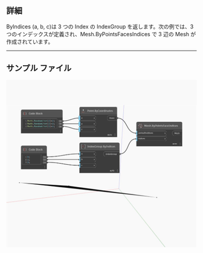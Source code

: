 ## 詳細
ByIndices (a, b, c)は 3 つの Index の IndexGroup を返します。次の例では、3 つのインデックスが定義され、Mesh.ByPointsFacesIndices で 3 辺の Mesh が作成されています。
___
## サンプル ファイル

![ByIndices (a, b, c)](./Autodesk.DesignScript.Geometry.IndexGroup.ByIndices(a,%20b,%20c)_img.jpg)

